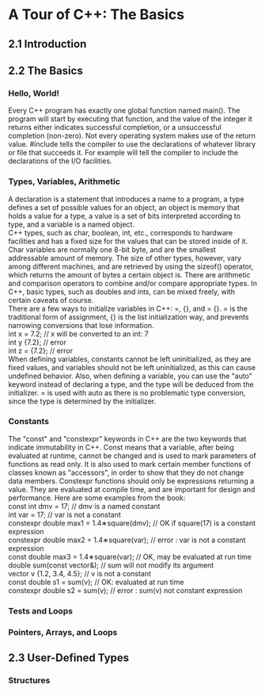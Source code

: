 # A Tour of C++: The Basics
## 2.1 Introduction
## 2.2 The Basics
### Hello, World!
Every C++ program has exactly one global function named main(). The program will start by executing that function, and the
value of the integer it returns either indicates successful completion, or a unsuccessful completion (non-zero). Not every 
operating system makes use of the return value. #include tells the compiler to use the declarations of whatever library
or file that succeeds it. For example <iostream> will tell the compiler to include the declarations of the I/O facilities.
### Types, Variables, Arithmetic
A declaration is a statement that introduces a name to a program, a type defines a set of possible values for an object, 
an object is memory that holds a value for a type, a value is a set of bits interpreted according to type, and a variable is
a named object.  
C++ types, such as char, boolean, int, etc., corresponds to hardware facilities and has a fixed size for the values that can 
be stored inside of it. Char variables are normally one 8-bit byte, and are the smallest addressable amount of memory. The size
of other types, however, vary among different machines, and are retrieved by using the sizeof() operator, which returns the amount
of bytes a certain object is. There are arithmetic and comparison operators to combine and/or compare appropriate types. In C++, 
basic types, such as doubles and ints, can be mixed freely, with certain caveats of course.  
There are a few ways to initialize variables in C++: =, {}, and = {}. = is the traditional form of assignment, {} is the list initialization 
way, and prevents narrowing conversions that lose information.  
int x = 7.2; // x will be converted to an int: 7  
int y {7.2}; // error  
int z = {7.2}; // error  
When defining variables, constants cannot be left uninitialized, as they are fixed values, and variables should not be left uninitialized, as this
can cause undefined behavior. Also, when defining a variable, you can use the "auto" keyword instead of declaring a type, and
the type will be deduced from the initializer. = is used with auto as there is no problematic type conversion, since the type
is determined by the initializer.
### Constants
The "const" and "constexpr" keywords in C++ are the two keywords that indicate immutability in C++. Const means that a variable, after being
evaluated at runtime, cannot be changed and is used to mark parameters of functions as read only. It is also used to mark certain member functions
of classes known as "accessors", in order to show that they do not change data members. Constexpr functions should only be expressions returning a
value. They are evaluated at compile time, and are important for design and performance. Here are some examples from the book:  
const int dmv = 17; // dmv is a named constant  
int var = 17; // var is not a constant  
constexpr double max1 = 1.4∗square(dmv); // OK if square(17) is a constant expression  
constexpr double max2 = 1.4∗square(var); // error : var is not a constant expression  
const double max3 = 1.4∗square(var); // OK, may be evaluated at run time  
double sum(const vector<double>&); // sum will not modify its argument  
vector<double> v {1.2, 3.4, 4.5}; // v is not a constant  
const double s1 = sum(v); // OK: evaluated at run time  
constexpr double s2 = sum(v); // error : sum(v) not constant expression  
### Tests and Loops

### Pointers, Arrays, and Loops
## 2.3 User-Defined Types
### Structures
